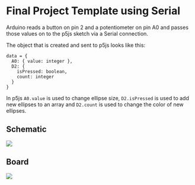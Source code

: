 # Final Project Template using Serial

Arduino reads a button on pin 2 and a potentiometer on pin A0 and passes those values on to the p5js sketch via a Serial connection.

The object that is created and sent to p5js looks like this:

```
data = {
  A0: { value: integer },
  D2: {
    isPressed: boolean,
    count: integer
  }
}
```

In p5js ```A0.value``` is used to change ellipse size, ```D2.isPressed``` is used to add new ellipses to an array and ```D2.count``` is used to change the color of new ellipses.

## Schematic
![](https://6063d.github.io/imgs/FinalProject_sch.jpg)

## Board
![](https://6063d.github.io/imgs/FinalProject_bb.jpg)
